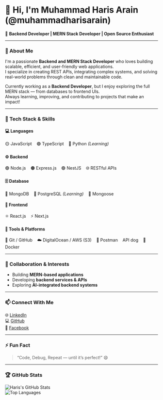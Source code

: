 # 👋 Hi, I'm Muhammad Haris Arain (@muhammadharisarain)

🚀 **Backend Developer | MERN Stack Developer | Open Source Enthusiast**

---

### 💫 About Me  
I'm a passionate **Backend and MERN Stack Developer** who loves building scalable, efficient, and user-friendly web applications.  
I specialize in creating REST APIs, integrating complex systems, and solving real-world problems through clean and maintainable code.  

Currently working as a **Backend Developer**, but I enjoy exploring the full MERN stack — from databases to frontend UIs.  
Always learning, improving, and contributing to projects that make an impact!

---

### 🧠 Tech Stack & Skills  

#### 💻 **Languages**
🟡 JavaScript &nbsp;&nbsp; 🟣 TypeScript &nbsp;&nbsp; 🐍 Python *(Learning)*

#### ⚙️ **Backend**
🟢 Node.js &nbsp;&nbsp; 🟠 Express.js &nbsp;&nbsp; 🟢 NestJS &nbsp;&nbsp; 🌐 RESTful APIs  

#### 🗄️ **Database**
🍃 MongoDB &nbsp;&nbsp; 🐘 PostgreSQL *(Learning)* &nbsp;&nbsp; 💾 Mongoose  

#### 🧩 **Frontend**
⚛️ React.js &nbsp;&nbsp; ⚡ Next.js  

#### 🧰 **Tools & Platforms**
🐙 Git / GitHub &nbsp;&nbsp; ☁️ DigitalOcean / AWS (S3) &nbsp;&nbsp; 🧪 Postman &nbsp;&nbsp; API dog &nbsp;&nbsp; 🐳 Docker  
 

---

### 🤝 Collaboration & Interests  
- Building **MERN-based applications**  
- Developing **backend services & APIs**  
- Exploring **AI-integrated backend systems**  

---

### 📫 Connect With Me  
🌐 [LinkedIn](https://www.linkedin.com/in/muhammadharisarain)  
💻 [GitHub](https://github.com/muhammadharisarain)  
📘 [Facebook](https://www.facebook.com/haris.arain.14661)  

---

### ⚡ Fun Fact  
> “Code, Debug, Repeat — until it’s perfect!” 😄  

---

### 🏆 GitHub Stats  
![Haris's GitHub Stats](https://github-readme-stats.vercel.app/api?username=muhammadharisarain&show_icons=true&theme=tokyonight)  
![Top Languages](https://github-readme-stats.vercel.app/api/top-langs/?username=muhammadharisarain&layout=compact&theme=tokyonight)

